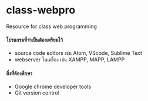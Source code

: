 # class-webpro
Resource for class web programming

#### โปรแกรมที่จำเป็นต้องเตรียมไว้
- source code editors เช่น Atom, VScode, Sublime Text
- webserver ในเครื่อง เช่น XAMPP, MAPP, LAMPP

#### สิ่งที่ต้องศึกษา
- Google chrome developer tools
- Git version control
